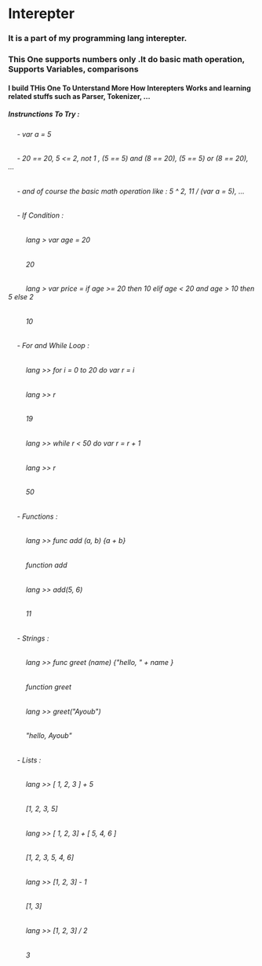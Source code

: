 # Interepter

### It is a part of my programming lang interepter.

### This One supports numbers only .It do basic math operation, Supports Variables, comparisons

#### I build THis One To Unterstand More How Interepters Works and learning related stuffs such as Parser, Tokenizer, ...

##### Instrunctions To Try :

###### &emsp; - var a = 5

###### &emsp; - 20 == 20, 5 <= 2, not 1 , (5 == 5) and (8 == 20), (5 == 5) or (8 == 20), ...

###### &emsp; - and of course the basic math operation like : 5 ^ 2, 11 / (var a = 5), ...

###### &emsp; - If Condition :

###### &emsp; &emsp; lang > var age = 20

###### &emsp; &emsp; 20

###### &emsp; &emsp; lang > var price = if age >= 20 then 10 elif age < 20 and age > 10 then 5 else 2

###### &emsp; &emsp; 10

###### &emsp; - For and While Loop :

###### &emsp; &emsp; lang >> for i = 0 to 20 do var r = i

###### &emsp; &emsp; lang >> r

###### &emsp; &emsp; 19

###### &emsp; &emsp; lang >> while r < 50 do var r = r + 1

###### &emsp; &emsp; lang >> r

###### &emsp; &emsp; 50

###### &emsp; - Functions :

###### &emsp; &emsp; lang >> func add (a, b) {a + b}

###### &emsp; &emsp; function add

###### &emsp; &emsp; lang >> add(5, 6)

###### &emsp; &emsp; 11

###### &emsp; - Strings :

###### &emsp; &emsp; lang >> func greet (name) {"hello, " + name }

###### &emsp; &emsp; function greet

###### &emsp; &emsp; lang >> greet("Ayoub")

###### &emsp; &emsp; "hello, Ayoub"

###### &emsp; - Lists :

###### &emsp; &emsp; lang >> [ 1, 2, 3 ] + 5

###### &emsp; &emsp; [1, 2, 3, 5]

###### &emsp; &emsp; lang >> [ 1, 2, 3] + [ 5, 4, 6 ]

###### &emsp; &emsp; [1, 2, 3, 5, 4, 6]

###### &emsp; &emsp; lang >> [1, 2, 3] - 1

###### &emsp; &emsp; [1, 3]

###### &emsp; &emsp; lang >> [1, 2, 3] / 2

###### &emsp; &emsp; 3
